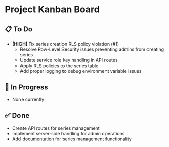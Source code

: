 # Project Kanban Board

## 📋 To Do

- **[HIGH]** Fix series creation RLS policy violation (#1)
  - Resolve Row-Level Security issues preventing admins from creating series
  - Update service role key handling in API routes
  - Apply RLS policies to the series table
  - Add proper logging to debug environment variable issues

## 🔄 In Progress

- None currently

## ✅ Done

- Create API routes for series management
- Implement server-side handling for admin operations
- Add documentation for series management functionality 